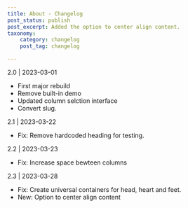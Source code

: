 ```yaml
---
title: About - Changelog
post_status: publish
post_excerpt: Added the option to center align content.
taxonomy:
    category: changelog
    post_tag: changelog

---
```


2.0 | 2023-03-01
* First major rebuild
* Remove built-in demo
* Updated column selction interface
* Convert slug.


2.1 | 2023-03-22
* Fix: Remove hardcoded heading for testing.


2.2 | 2023-03-23
* Fix: Increase space bewteen columns


2.3 | 2023-03-28
* Fix: Create universal containers for head, heart and feet.
* New: Option to center align content